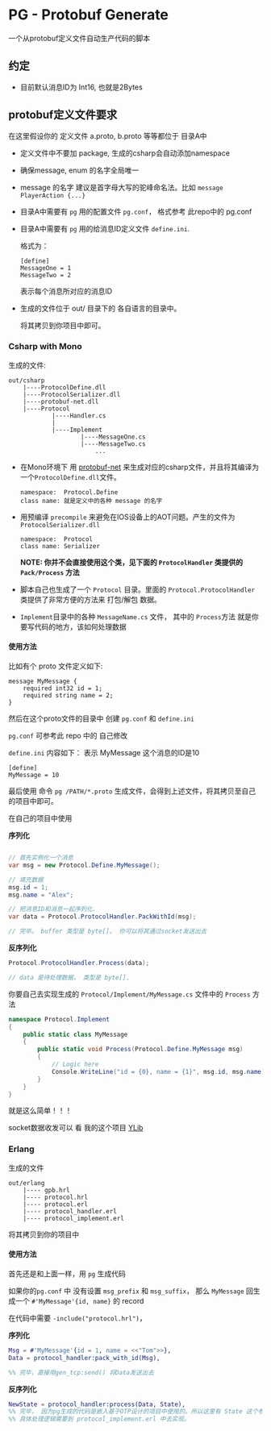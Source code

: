 # PG - Protobuf Generate

一个从protobuf定义文件自动生产代码的脚本

## 约定

*   目前默认消息ID为 Int16, 也就是2Bytes


## protobuf定义文件要求

在这里假设你的 定义文件 a.proto, b.proto 等等都位于 目录A中

*   定义文件中不要加 package, 生成的csharp会自动添加namespace
*   确保message, enum 的名字全局唯一
*   message 的名字 建议是首字母大写的驼峰命名法。比如 `message PlayerAction {...}`
*   目录A中需要有 `pg` 用的配置文件 `pg.conf`， 格式参考 此repo中的 pg.conf
*   目录A中需要有 `pg` 用的给消息ID定义文件 `define.ini`.

     格式为：
     
     ```
     [define]
     MessageOne = 1
     MessageTwo = 2
     ```
     
     表示每个消息所对应的消息ID
     
*   生成的文件位于 out/ 目录下的 各自语言的目录中。

     将其拷贝到你项目中即可。


### Csharp with Mono

生成的文件:

```
out/csharp
    |----ProtocolDefine.dll
    |----ProtocolSerializer.dll
    |----protobuf-net.dll
    |----Protocol
            |----Handler.cs
            |
            |----Implement
                    |----MessageOne.cs
                    |----MessageTwo.cs
                        ...
```


*   在Mono环境下 用 [protobuf-net][1] 来生成对应的csharp文件，并且将其编译为一个`ProtocolDefine.dll`文件。 

    ```
    namespace:  Protocol.Define
    class name: 就是定义中的各种 message 的名字
    ```
    
*   用预编译 `precompile` 来避免在IOS设备上的AOT问题。产生的文件为 `ProtocolSerializer.dll`

    ```
    namespace:  Protocol
    class name: Serializer
    ```
    
    **NOTE: 你并不会直接使用这个类，见下面的 `ProtocolHandler` 类提供的 `Pack/Process` 方法**
    
    
*   脚本自己也生成了一个 `Protocol` 目录。里面的 `Protocol.ProtocolHandler` 类提供了非常方便的方法来 打包/解包 数据。

*   `Implement`目录中的各种 `MessageName.cs` 文件， 其中的 `Process`方法 就是你要写代码的地方，该如何处理数据

#### 使用方法

比如有个 proto 文件定义如下:
```
message MyMessage {
    required int32 id = 1;
    required string name = 2;
}
```

然后在这个proto文件的目录中 创建 `pg.conf` 和 `define.ini`

`pg.conf` 可参考此 repo 中的 自己修改

`define.ini` 内容如下： 表示 MyMessage 这个消息的ID是10

```
[define]
MyMessage = 10
```

最后使用 命令 `pg /PATH/*.proto` 生成文件，会得到上述文件，将其拷贝至自己的项目中即可。


在自己的项目中使用

**序列化**

```csharp

// 首先实例化一个消息
var msg = new Protocol.Define.MyMessage();

// 填充数据
msg.id = 1;
msg.name = "Alex";

// 把消息ID和消息一起序列化. 
var data = Protocol.ProtocolHandler.PackWithId(msg);

// 完毕。 buffer 类型是 byte[]。 你可以将其通过socket发送出去

```

**反序列化**

```csharp
Protocol.ProtocolHandler.Process(data);

// data 是待处理数据， 类型是 byte[].

```

你要自己去实现生成的 `Protocol/Implement/MyMessage.cs` 文件中的 `Process` 方法

```csharp
namespace Protocol.Implement
{
    public static class MyMessage
    {
        public static void Process(Protocol.Define.MyMessage msg)
        {
            // Logic here
            Console.WriteLine("id = {0}, name = {1}", msg.id, msg.name)
        }
    }
}

```


就是这么简单！！！

socket数据收发可以 看 我的这个项目 [YLib][2]






### Erlang

生成的文件

```
out/erlang
    |---- gpb.hrl
    |---- protocol.hrl
    |---- protocol.erl
    |---- protocol_handler.erl
    |---- protocol_implement.erl
```

将其拷贝到你的项目中

#### 使用方法

首先还是和上面一样，用 `pg` 生成代码

如果你的`pg.conf` 中 没有设置 `msg_prefix` 和 `msg_suffix`， 那么 `MyMessage` 回生成一个 `#'MyMessage'{id, name}` 的 record

在代码中需要 `-include("protocol.hrl")`，


**序列化**

```erlang
Msg = #'MyMessage'{id = 1, name = <<"Tom">>},
Data = protocol_handler:pack_with_id(Msg),

%% 完毕，直接用gen_tcp:send() 将Data发送出去
```

**反序列化**
```erlang
NewState = protocol_handler:process(Data, State),
%% 完毕， 因为pg生成的代码是嵌入基于OTP设计的项目中使用的。所以这里有 State 这个参数
%% 具体处理逻辑需要到 protocol_implement.erl 中去实现。
```



[1]: https://code.google.com/p/protobuf-net/
[2]: https://github.com/yueyoum/YLib
